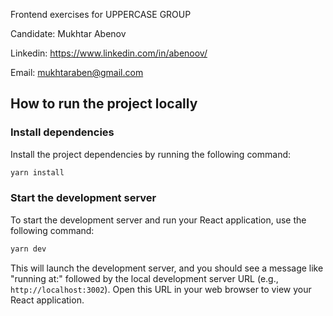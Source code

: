 Frontend exercises for UPPERCASE GROUP

Candidate: Mukhtar Abenov

Linkedin: https://www.linkedin.com/in/abenoov/

Email: mukhtaraben@gmail.com

## How to run the project locally

### Install dependencies

Install the project dependencies by running the following command:

```bash
yarn install
```

### Start the development server

To start the development server and run your React application, use the following command:

```bash
yarn dev
```

This will launch the development server, and you should see a message like "running at:" followed by the local development server URL (e.g., `http://localhost:3002`). Open this URL in your web browser to view your React application.
